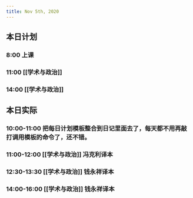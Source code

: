 ```yaml
---
title: Nov 5th, 2020
---
```


## 本日计划
### 8:00 上课
### 11:00 [[学术与政治]]
### 14:00 [[学术与政治]]
## 本日实际
### 10:00-11:00 把每日计划模板整合到日记里面去了，每天都不用再敲打调用模板的命令了，还不错。
### 11:00-12:00 [[学术与政治]] 冯克利译本
### 12:30-13:30 [[学术与政治]] 钱永祥译本
### 14:00-16:00 [[学术与政治]] 钱永祥译本
##
##
